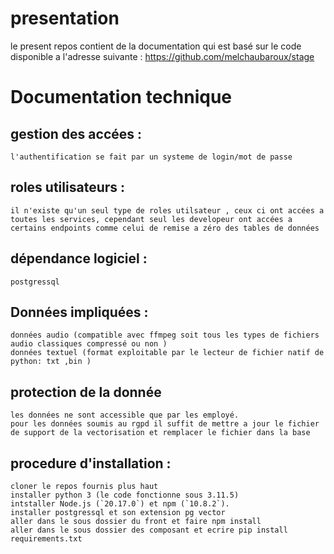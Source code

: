 # presentation 
  le present repos contient de la documentation qui est basé sur le code disponible a l'adresse suivante : https://github.com/melchaubaroux/stage

# Documentation technique

  ## gestion des accées : 
    l'authentification se fait par un systeme de login/mot de passe 

  ## roles utilisateurs : 
    il n'existe qu'un seul type de roles utilsateur , ceux ci ont accées a toutes les services, cependant seul les developeur ont accées a certains endpoints comme celui de remise a zéro des tables de données

  ## dépendance logiciel : 
    postgressql

  ## Données impliquées :
    données audio (compatible avec ffmpeg soit tous les types de fichiers audio classiques compressé ou non )
    données textuel (format exploitable par le lecteur de fichier natif de python: txt ,bin ) 

  ## protection de la donnée 
    les données ne sont accessible que par les employé.
    pour les données soumis au rgpd il suffit de mettre a jour le fichier de support de la vectorisation et remplacer le fichier dans la base 
    
  ## procedure d'installation : 
    cloner le repos fournis plus haut 
    installer python 3 (le code fonctionne sous 3.11.5)
    intstaller Node.js (`20.17.0`) et npm (`10.8.2`).
    installer postgressql et son extension pg vector
    aller dans le sous dossier du front et faire npm install
    aller dans le sous dossier des composant et ecrire pip install requirements.txt
    

    
    
    
